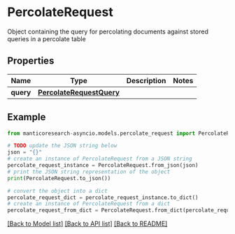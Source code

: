# PercolateRequest

Object containing the query for percolating documents against stored queries in a percolate table

## Properties

Name | Type | Description | Notes
------------ | ------------- | ------------- | -------------
**query** | [**PercolateRequestQuery**](PercolateRequestQuery.md) |  | 

## Example

```python
from manticoresearch-asyncio.models.percolate_request import PercolateRequest

# TODO update the JSON string below
json = "{}"
# create an instance of PercolateRequest from a JSON string
percolate_request_instance = PercolateRequest.from_json(json)
# print the JSON string representation of the object
print(PercolateRequest.to_json())

# convert the object into a dict
percolate_request_dict = percolate_request_instance.to_dict()
# create an instance of PercolateRequest from a dict
percolate_request_from_dict = PercolateRequest.from_dict(percolate_request_dict)
```
[[Back to Model list]](../README.md#documentation-for-models) [[Back to API list]](../README.md#documentation-for-api-endpoints) [[Back to README]](../README.md)


